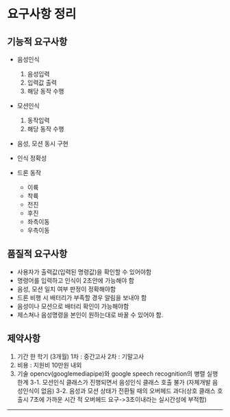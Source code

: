 # 요구사항 정리

## 기능적 요구사항
- 음성인식
  1. 음성입력
  2. 입력값 출력
  3. 해당 동작 수행
  
- 모션인식
  1. 동작입력
  2. 해당 동작 수행
  
- 음성, 모션 동시 구현

- 인식 정확성

- 드론 동작<br/>
  + 이륙
  + 착륙
  + 전진
  + 후진
  + 좌측이동
  + 우측이동
  

## 품질적 요구사항
- 사용자가 출력값(입력된 명령값)을 확인할 수 있어야함
- 명령어를 입력하고 인식이 2초안에 가능해야 함
- 음성, 모션 일치 여부 판정이 정확해야함
- 드론 비행 시 배터리가 부족할 경우 알림을 보내야 함
- 음성이나 모션으로 배터리 확인이 가능해야함
- 제스쳐나 음성명령을 본인이 원하는대로 바꿀 수 있어야 함.

## 제약사항
1. 기간
  한 학기 (3개월)
  1차 : 중간고사
  2차 : 기말고사
2. 비용 : 지원비 10만원 내외
3. 기술
  opencv(googlemediapipe)와 google speech recognition의 병렬 실행 한계
    3-1. 모션인식 클래스가 진행되면서 음성인식 클래스 호출 불가 (자체개발 음성인식이 없음)
    3-2. 음성과 모션 상태가 전환될 때의 오버헤드 과다(상호 클래스 호출시 7초에 가까운 시간          적 오버헤드 요구->3초이내라는 실시간성에 부적합)

---

